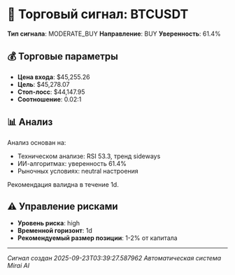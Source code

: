 
# 🎯 Торговый сигнал: BTCUSDT

**Тип сигнала**: MODERATE_BUY
**Направление**: BUY
**Уверенность**: 61.4%

## 💰 Торговые параметры
- **Цена входа**: $45,255.26
- **Цель**: $45,278.07
- **Стоп-лосс**: $44,147.95
- **Соотношение**: 0.02:1

## 📊 Анализ

Анализ основан на:
- Техническом анализе: RSI 53.3, тренд sideways
- ИИ-алгоритмах: уверенность 61.4%
- Рыночных условиях: neutral настроения

Рекомендация валидна в течение 1d.
        

## ⚠️ Управление рисками
- **Уровень риска**: high
- **Временной горизонт**: 1d
- **Рекомендуемый размер позиции**: 1-2% от капитала

---
*Сигнал создан 2025-09-23T03:39:27.587962*
*Автоматическая система Mirai AI*
        